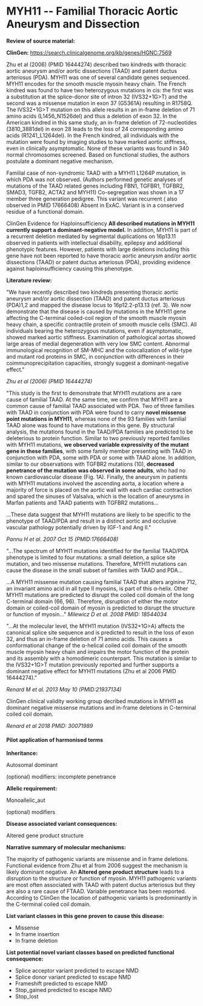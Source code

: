 # **MYH11 -- Familial Thoracic Aortic Aneurysm and Dissection**

**Review of source material:**

**ClinGen:**
https://search.clinicalgenome.org/kb/genes/HGNC:7569

Zhu et al (2006) (PMID 16444274) described two kindreds with thoracic aortic aneurysm and/or aortic dissections (TAAD) and patent ductus arteriosus (PDA). MYH11 was one of several candidate genes sequenced. MYH11 encodes for the smooth muscle myosin heavy chain. The French kindred was found to have two heterozygous mutations in cis: the first was a substitution at the splice-donor site of intron 32 (IVS32+1G>T) and the second was a missense mutation in exon 37 (G5361A) resulting in R1758Q. The IVS32+1G>T mutation on this allele results in an in-frame deletion of 71 amino acids (L1456_N1526del) and thus a deletion of exon 32. In the American kindred in this same study, an in-frame deletion of 72-nucleotides (3810_3881del) in exon 28 leads to the loss of 24 corresponding amino acids (R1241_L1264del). In the French kindred, all individuals with the mutation were found by imaging studies to have marked aortic stiffness, even in clinically asymptomatic. None of these variants was found in 340 normal chromosomes screened. Based on functional studies, the authors postulate a dominant negative mechanism.

Familial case of non-syndromic TAAD with a MYH11 L1264P mutation, in which PDA was not observed. (Authors performed genetic analyses of mutations of the TAAD related genes including FBN1, TGFBR1, TGFBR2, SMAD3, TGFB2, ACTA2 and MYH11) Co-segregation was shown in a 17 member three generation pedigree. This variant was recurrent ( also observed in PMID 17666408) Absent in ExAC. Variant is in a conserved residue of a functional domain.

ClinGen Evidence for Haploinsufficiency
**All described mutations in MYH11 currently support a dominant-negative model.** In addition, MYH11 is part of a recurrent deletion mediated by segmental duplications on 16p13.11 observed in patients with intellectual disability, epilepsy and additional phenotypic features. However, patients with large deletions including this gene have not been reported to have thoracic aortic aneurysm and/or aortic dissections (TAAD) or patent ductus arteriosus (PDA), providing evidence against haploinsufficiency causing this phenotype.

**Literature review:**

"We have recently described two kindreds presenting thoracic
aortic aneurysm and/or aortic dissection (TAAD) and patent
ductus arteriosus (PDA)1,2 and mapped the disease locus to
16p12.2-p13.13 (ref. 3). We now demonstrate that the disease
is caused by mutations in the MYH11 gene affecting the
C-terminal coiled-coil region of the smooth muscle myosin
heavy chain, a specific contractile protein of smooth muscle
cells (SMC). All individuals bearing the heterozygous
mutations, even if asymptomatic, showed marked aortic
stiffness. Examination of pathological aortas showed large
areas of medial degeneration with very low SMC content.
Abnormal immunological recognition of SM-MHC and the
colocalization of wild-type and mutant rod proteins in SMC,
in conjunction with differences in their coimmunoprecipitation
capacities, strongly suggest a dominant-negative effect."

*Zhu et al (2006) (PMID 16444274)*

"This study is the first to demonstrate that MYH11 mutations are a rare cause of familial TAAD. At the same time, we confirm that MYH11 are a common cause of familial TAAD associated with PDA. Two of three families with TAAD in conjunction with PDA were found to carry **novel missense point mutations in MYH11**, whereas none of the 93 families with familial TAAD alone was found to have mutations in this gene. By structural analysis, the mutations found in the TAAD/PDA families are predicted to be deleterious to protein function. Similar to two previously reported families with MYH11 mutations, **we observed variable expressivity of the mutant gene in these families**, with some family member presenting with TAAD in conjunction with PDA, some with PDA or some with TAAD alone. In addition, similar to our observations with TGFBR2 mutations (10), **decreased penetrance of the mutation was observed in some adults**, who had no known cardiovascular disease (Fig. 1A). Finally, the aneurysm in patients with MYH11 mutations involved the ascending aorta, a location where a majority of force is placed on the aortic wall with each cardiac contraction and spared the sinuses of Valsalva, which is the location of aneurysms in Marfan patients and TAAD patients with TGFBR2 mutations...

...These data suggest that MYH11 mutations are likely to be specific to the phenotype of TAAD/PDA and result in a distinct aortic and occlusive vascular pathology potentially driven by IGF-1 and Ang II."

*Pannu H et al. 2007 Oct 15 (PMID:17666408)*

"...The spectrum of MYH11 mutations identified for the familial TAAD/PDA phenotype is limited to four
mutations: a small deletion, a splice site mutation, and two missense mutations. Therefore,
MYH11 mutations can cause the disease in the
small subset of families with TAAD and PDA...

...A MYH11 missense mutation causing familial TAAD that
alters arginine 712, an invariant amino acid in
all type II myosins, is part of this α-helix. Other
MYH11 mutations are predicted to disrupt the coiled coil domain of the long C-terminal domain (66, 96). Therefore, disruption of either the motor domain or coiled-coil domain of
myosin is predicted to disrupt the structure or
function of myosin..."
*Milewicz D et al. 2008 PMID: 18544034*

"...At the molecular level, the MYH11 mutation (IVS32+1G>A) affects the canonical splice site sequence and is predicted to result in the loss of exon 32, and thus an in-frame deletion of 71 amino acids. This causes a conformational change of the α-helical coiled coil domain of the smooth muscle myosin heavy chain and impairs the motor function of the protein and its assembly with a homodimeric counterpart. This mutation is similar to the IVS32+1G>T mutation previously reported and further supports a dominant negative effect for MYH11 mutations (Zhu et al 2006 PMID 16444274)."

*Renard M et al. 2013 May 10 (PMID:21937134)*

ClinGen clinical validity working group decribed mutations in MYH11 as dominant negative missense mutations and in-frame deletions in C-terminal coiled coil domain.

*Renard et al 2018 PMID: 30071989*

#### **Pilot application of harmonised terms**

**Inheritance:**

Autosomal dominant

(optional) modifiers: 
incomplete penetrance

**Allelic requirement:**

Monoallelic_aut

(optional) modifiers 

**Disease associated variant consequences:**

Altered gene product structure

**Narrative summary of molecular mechanisms:**

The majority of pathogenic variants are missense and in frame deletions. Functional evidence from Zhu et al from 2006 suggest the mechanism is likely dominant negative. An **Altered gene product structure** leads to a disruption to the structure or function of myosin. MYH11 pathogenic variants are most often associated with TAAD with patent ductus arteriosus but they are also a rare cause of FTAAD. Variable penetrance has been reported.
According to ClinGen the location of pathogenic variants is predominantly in the C-terminal coiled coil domain.

**List variant classes in this gene proven to cause this disease:**

- Missense
- In frame insertion
- In frame deletion

**List potential novel variant classes based on predicted functional consequence:**

- Splice acceptor variant predicted to escape NMD
- Splice donor variant predicted to escape NMD
- Frameshift predicted to escape NMD
- Stop_gained predicted to escape NMD
- Stop_lost